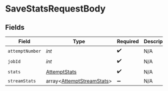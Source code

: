 # SaveStatsRequestBody


## Fields

| Field                                                                  | Type                                                                   | Required                                                               | Description                                                            |
| ---------------------------------------------------------------------- | ---------------------------------------------------------------------- | ---------------------------------------------------------------------- | ---------------------------------------------------------------------- |
| `attemptNumber`                                                        | *int*                                                                  | :heavy_check_mark:                                                     | N/A                                                                    |
| `jobId`                                                                | *int*                                                                  | :heavy_check_mark:                                                     | N/A                                                                    |
| `stats`                                                                | [AttemptStats](../../models/shared/AttemptStats.md)                    | :heavy_check_mark:                                                     | N/A                                                                    |
| `streamStats`                                                          | array<[AttemptStreamStats](../../models/shared/AttemptStreamStats.md)> | :heavy_minus_sign:                                                     | N/A                                                                    |
